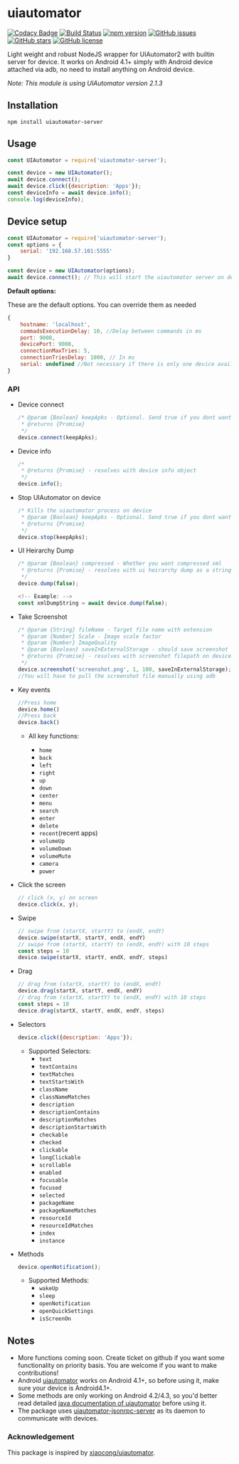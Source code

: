 # uiautomator

[![Codacy Badge](https://api.codacy.com/project/badge/Grade/e8d1f9375650459eaf91d889f2183a4e)](https://app.codacy.com/app/goharanwar/uiautomator?utm_source=github.com&utm_medium=referral&utm_content=goharanwar/uiautomator&utm_campaign=Badge_Grade_Dashboard)
[![Build Status](https://travis-ci.org/goharanwar/uiautomator.svg?branch=master)](https://travis-ci.org/goharanwar/uiautomator)
[![npm version](https://badge.fury.io/js/uiautomator-server.svg)](https://badge.fury.io/js/uiautomator-server)
[![GitHub issues](https://img.shields.io/github/issues/goharanwar/uiautomator.svg)](https://github.com/goharanwar/uiautomator/issues)
[![GitHub stars](https://img.shields.io/github/stars/goharanwar/uiautomator.svg)](https://github.com/goharanwar/uiautomator/stargazers)
[![GitHub license](https://img.shields.io/github/license/goharanwar/uiautomator.svg)](https://github.com/goharanwar/uiautomator/blob/master/LICENSE)

Light weight and robust NodeJS wrapper for UIAutomator2 with builtin server for device.
It works on Android 4.1+ simply with Android device attached via adb, no need to install anything on Android device.

_Note: This module is using UIAutomator version 2.1.3_

## Installation

```cli
npm install uiautomator-server
```

## Usage

```javascript
const UIAutomator = require('uiautomator-server');

const device = new UIAutomator();
await device.connect();
await device.click({description: 'Apps'});
const deviceInfo = await device.info();
console.log(deviceInfo);
```

## Device setup

```javascript
const UIAutomator = require('uiautomator-server');
const options = {
    serial: '192.168.57.101:5555'
}

const device = new UIAutomator(options);
await device.connect(); // This will start the uiautomator server on device. Now you can continue calling the api
```

**Default options:**

These are the default options. You can override them as needed

```javascript
{
    hostname: 'localhost',
    commadsExecutionDelay: 10, //Delay between commands in ms
    port: 9008,
    devicePort: 9008,
    connectionMaxTries: 5,
    connectionTriesDelay: 1000, // In ms
    serial: undefined //Not necessary if there is only one device available
}
```

### API

-   Device connect

    ```javascript
    /* @param {Boolean} keepApks - Optional. Send true if you dont want to uninstall existing uiautomator-server apks on device. Default value is false. If false, it will remove the existing uiautomator-server apks (if any) and reinstall them
     * @returns {Promise}
     */
    device.connect(keepApks);
    ```

-   Device info

    ```javascript
    /*
     * @returns {Promise} - resolves with device info object
     */
    device.info();
    ```

-   Stop UIAutomator on device

    ```javascript
    /* Kills the uiautomator process on device
     * @param {Boolean} keepApks - Optional. Send true if you dont want to uninstall existing uiautomator-server apks on device. Default value is false. If false, it will remove the existing uiautomator-server apks (if any) on stop.
     * @returns {Promise}
     */
    device.stop(keepApks);
    ```

-   UI Heirarchy Dump

    ```javascript
    /* @param {Boolean} compressed - Whether you want compressed xml
     * @returns {Promise} - resolves with ui heirarchy dump as a string
     */
    device.dump(false);

    <!-- Example: -->
    const xmlDumpString = await device.dump(false);
    ```

-   Take Screenshot

    ```javascript
    /* @param {String} fileName - Target file name with extension
     * @param {Number} Scale - Image scale factor
     * @param {Number} ImageQuality
     * @param {Boolean} saveInExternalStorage - should save screenshot in external storage or not. Useful for phones (e.g Samsung S8, S6 - 7.0 API 24) which have permission issues
     * @returns {Promise} - resolves with screenshot filepath on device
     */
    device.screenshot('screenshot.png', 1, 100, saveInExternalStorage);
    //You will have to pull the screenshot file manually using adb
    ```

-   Key events

    ```javascript
    //Press home
    device.home()
    //Press back
    device.back()
    ```

    -   All key functions:

        -   `home`
        -   `back`
        -   `left`
        -   `right`
        -   `up`
        -   `down`
        -   `center`
        -   `menu`
        -   `search`
        -   `enter`
        -   `delete`
        -   `recent`(recent apps)
        -   `volumeUp`
        -   `volumeDown`
        -   `volumeMute`
        -   `camera`
        -   `power`

-   Click the screen

    ```javascript
    // click (x, y) on screen
    device.click(x, y);
    ```

-   Swipe

    ```javascript
    // swipe from (startX, startY) to (endX, endY)
    device.swipe(startX, startY, endX, endY)
    // swipe from (startX, startY) to (endX, endY) with 10 steps
    const steps = 10
    device.swipe(startX, startY, endX, endY, steps)
    ```

-   Drag

    ```javascript
    // drag from (startX, startY) to (endX, endY)
    device.drag(startX, startY, endX, endY)
    // drag from (startX, startY) to (endX, endY) with 10 steps
    const steps = 10
    device.drag(startX, startY, endX, endY, steps)
    ```

-   Selectors
    ```javascript
    device.click({description: 'Apps'});
    ```
    -   Supported Selectors:
        -   `text`
        -   `textContains`
        -   `textMatches`
        -   `textStartsWith`
        -   `className`
        -   `classNameMatches`
        -   `description`
        -   `descriptionContains`
        -   `descriptionMatches`
        -   `descriptionStartsWith`
        -   `checkable`
        -   `checked`
        -   `clickable`
        -   `longClickable`
        -   `scrollable`
        -   `enabled`
        -   `focusable`
        -   `focused`
        -   `selected`
        -   `packageName`
        -   `packageNameMatches`
        -   `resourceId`
        -   `resourceIdMatches`
        -   `index`
        -   `instance`
-   Methods
    ```javascript
    device.openNotification();
    ```
    -   Supported Methods:
        -   `wakeUp`
        -   `sleep`
        -   `openNotification`
        -   `openQuickSettings`
        -   `isScreenOn`

## Notes

-   More functions coming soon. Create ticket on github if you want some functionality on priority basis. You are welcome if you want to make contributions!
-   Android [uiautomator](https://developer.android.com/training/testing/ui-testing/index.html) works on Android 4.1+, so before using it, make sure your device is Android4.1+.
-   Some methods are only working on Android 4.2/4.3, so you'd better read detailed [java documentation of uiautomator](http://developer.android.com/tools/help/uiautomator/index.html) before using it.
-   The package uses [uiautomator-jsonrpc-server](https://github.com/goharanwar/android-uiautomator-server) as its daemon to communicate with devices.

### Acknowledgement

This package is inspired by [xiaocong/uiautomator](https://github.com/xiaocong/uiautomator).
